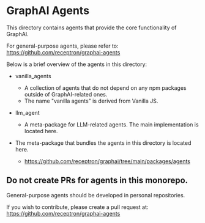 # GraphAI Agents

This directory contains agents that provide the core functionality of GraphAI.

For general-purpose agents, please refer to:
https://github.com/receptron/graphai-agents

Below is a brief overview of the agents in this directory:

- vanilla_agents
  - A collection of agents that do not depend on any npm packages outside of GraphAI-related ones.
  - The name "vanilla agents" is derived from Vanilla JS.

- llm_agent
  - A meta-package for LLM-related agents. The main implementation is located here.

- The meta-package that bundles the agents in this directory is located here.
  - https://github.com/receptron/graphai/tree/main/packages/agents

## Do not create PRs for agents in this monorepo.

General-purpose agents should be developed in personal repositories.

If you wish to contribute, please create a pull request at:
https://github.com/receptron/graphai-agents
